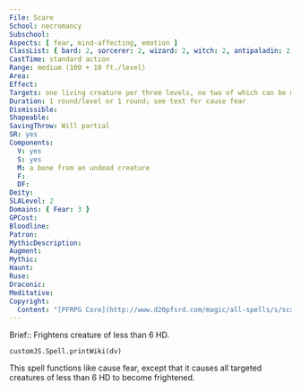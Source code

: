 ```yaml
---
File: Scare
School: necromancy
Subschool: 
Aspects: [ fear, mind-affecting, emotion ]
ClassList: { bard: 2, sorcerer: 2, wizard: 2, witch: 2, antipaladin: 2, shaman: 2, occultist: 2, psychic: 2, mesmerist: 2, spiritualist: 2, medium: 2 }
CastTime: standard action
Range: medium (100 + 10 ft./level)
Area: 
Effect: 
Targets: one living creature per three levels, no two of which can be more than 30 ft. apart
Duration: 1 round/level or 1 round; see text for cause fear
Dismissible: 
Shapeable: 
SavingThrow: Will partial
SR: yes
Components:
  V: yes
  S: yes
  M: a bone from an undead creature
  F: 
  DF: 
Deity: 
SLALevel: 2
Domains: { Fear: 3 }
GPCost: 
Bloodline: 
Patron: 
MythicDescription: 
Augment: 
Mythic: 
Haunt: 
Ruse: 
Draconic: 
Meditative: 
Copyright:
  Content: "[PFRPG Core](http://www.d20pfsrd.com/magic/all-spells/s/scare)"
---
```

Brief:: Frightens creature of less than 6 HD.

```dataviewjs
customJS.Spell.printWiki(dv)
```

This spell functions like cause fear, except that it causes all targeted creatures of less than 6 HD to become frightened.
